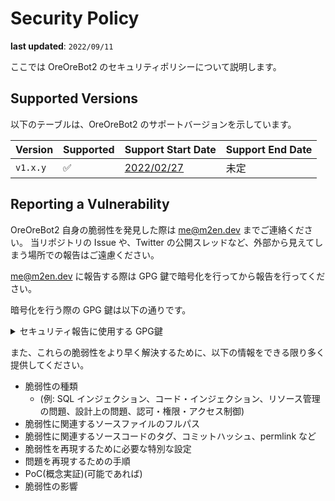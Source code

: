 # Security Policy

**last updated**: `2022/09/11`

ここでは OreOreBot2 のセキュリティポリシーについて説明します。

## Supported Versions

以下のテーブルは、OreOreBot2 のサポートバージョンを示しています。

| Version  | Supported | Support Start Date                                                        | Support End Date |
| -------- | --------- | ------------------------------------------------------------------------- | ---------------- |
| `v1.x.y` | ✅        | [2022/02/27](https://github.com/approvers/OreOreBot2/releases/tag/v1.0.0) | 未定             |

## Reporting a Vulnerability

OreOreBot2 自身の脆弱性を発見した際は [me@m2en.dev](mailto:me@m2en.dev) までご連絡ください。
当リポジトリの Issue や、Twitter の公開スレッドなど、外部から見えてしまう場所での報告はご遠慮ください。

[me@m2en.dev](mailto:me@m2en.dev) に報告する際は GPG 鍵で暗号化を行ってから報告を行ってください。

暗号化を行う際の GPG 鍵は以下の通りです。

<details><summary>セキュリティ報告に使用する GPG鍵</summary><div>

fingerprint = `6E23 C654 C587 E55D FAFA 8D47 15DB 72F0 6F2A CC5C`

```
-----BEGIN PGP PUBLIC KEY BLOCK-----

mQINBGJIMEMBEACUM1K1fc/+jAkqI/7lYwwMxiplvKl8ZseVQ2XgulAxOFYVsqPt
1kHhv6KtPijRvot87Zbqn9XH0diak3uMiqKi3yzqNtHbwf0B5Bnhmx9NYRY5oQBu
PyoO7U9rKxJvRQpkMCQDNPJpHXUVsAVFEZRVfOqXabjrJVAtVstWMDkNGx2+vRUX
3EcylbBPZxkEq74QZlGJhRBvMjcMIxWqvMxDqTGpX0YNhYp/FIevHE4u7OVUIg9L
1q1OKj0AYVnqsZHlhkHjEopXYahcMfV41JNF5Wl8Pld2oO9J73ABtkfnJo5Xgn46
pO3y+VPdRWzJnrtIUE4rHyH6u+wWs0E4/tdZvoxcHWFbRRMfSQ4BVhICmaXFjLiv
Fi1Kjn2glvwm/iiMcEvL6cWID3HNQ0TqIU/RaTIGPI9/K31nTBDynRRmCcsQ3s2l
peELJBAIF8MVGZUmu6e4HjTHccWzxGJ5Lrr1NBZU2R1t77s6QFYZ509/9hWyJ8LW
TgDdlAA7Iy/TY06rdW93BikxlgWokq6pizK1sWlG17EKEu4DZG6UGPH6g0D0ACt5
gqw+iesmer3NJ3sel3wIL55R0MXvGf/GVWTGikyu0i4XD+cHCNg3lnc/ZOE4Ea9m
PzkOYUM9arJTvg+VpFQ42yebu4IJdLT1tw8HhdiaPYAAcVLReIkbu92hJwARAQAB
tBhTYWt1bWEgU2hvIDxtZUBtMmVuLmRldj6JAk4EEwEIADgWIQRuI8ZUxYflXfr6
jUcV23LwbyrMXAUCYvuuUwIbAwULCQgHAgYVCgkICwIEFgIDAQIeAQIXgAAKCRAV
23LwbyrMXJi3D/4kIAlFtjiPxKZq4EiVC6CYF8c0VO4IWVXnq48wM0kgoBykTJNV
nLBjpH27xObkEUFDj2U8N6xIv0O6AeP1CIsrEI1nkcega6Q4ElZ8vYKJ/UCYLD2g
wzduG/GN+a44bZcw3SWFlVbhZ0uDAqs4uD2L6uiXOlEkmyoQk5iXsM0OpBW3kBJl
GSaFPG+cknCFrhF/pyPBV1KyTjpewGpQpzJTF7ChKlk/0YgsrOi19TDkj8ZSpg+8
OVJlvlCQK4g/58eRr5OzPraX+YaslUaDGRza8hgzAAnpJ7O3CEkORd7ciY49buCt
inLMz9f1xd8foPC9JUkFurx/geAO5VKjHyVYG+AXF5D7PCx7Aw81CXSO8dYVSVqI
hoxWAzG+Zl9TJbZHz6T96dy9MRhwvLvNqYpmGwe8FdXfdPLEJV3yri8D0mxiC0Wp
ynkEAJ6niQZJq6hLqNVLD/qQkSwzk+S1F91D1nsqTPx9MH6HHybvzZ1jb5dzsBj/
2FWKcACbNSzMo4HUpwqf9Dzt3pMAbJ6RuyAkCKoLWY3IjfpU7OMwV3d1z4Dbd4Rx
xo583OF/koY0NZHGSjAJdIrDp44nYkprMZwp8ThwOw7dQlXracjtfQj/lbB3rczV
c6kZ1cm/Y8F+1oe/fU+FOAzYYELwL+BfWG/UGmemb0BmPREhisc+J2RNt7kCDQRi
SDBDARAA57Cf5MqBu5645Vg3uH5uM1Ik96jmQYe2s5x4ylBHDOhd91oL1an3SFF3
0MvAoAQaz4+FSL5NGG0A9LJMIFklXPm9t7h7UGb52B9JvqsjV5zNgUNZ6Si9SMAB
fNCHRD3pw1U0uZInRRky6cx0gOWUIFVfc1gMEDxs/S80CSSDFh8b6L58IWIJPArP
CBZuguq0Eavcpa6zjmf1WndQXJxvN4Gc1G4yW/G7FnnatRMFKTV/0wfMVYafdUbC
7mMoOjVdb2G01NJFuNaSaXGJL2mZuUZhmTgXhBmESZR8LtnfIXA1hZ5h4+MIX/xd
/d3UDEYxBmcFlnnRTaKvo21bJiiCcNMy90IbJlbAhvqL9TAJrGjKluToopUSforI
WKblGBU7IdFbkZfa9U+5qbR8JtRXgj3HXx5RD430MIDM+EVjyrZxwQe5XXlXzAoL
ZBtEgXDFfxQarjMV2oKJkpC2x6wOpz6RvhEzMG7OmoLvQIZwW668pzMKZloYPuI9
RGdMauonQ2GLHW4dk25fz/8V0zc35jdgXv7eYWfBSVgt7zLO4Pla9jMRG/Y0bi23
ZvajJy0681VvuixQIxnoqpJILlB7CC9Rt7x8ntahfDsSX1pjs4KqlprMmaJMbHmp
GxP2rl0LpWA3xvQVzSD0XqlIwGcWSzqF+qGTtALPNxOQxnmAi1sAEQEAAYkCNgQY
AQgAIBYhBG4jxlTFh+Vd+vqNRxXbcvBvKsxcBQJiSDBDAhsMAAoJEBXbcvBvKsxc
QIEP/3MeE96pqI8S7oGddTnyzRzCBss/L4qrjnDnoOL9iT4RF48Z9BhV2g92/p/n
eGpOtwEZUMavRpnts9A/+4HCgtNkeS5ABod6E2A713UU4/pPT5dDYJWTl3heWO9J
bkgCu2SwMuHL1qVYdXd8MEeItB0sBC7uuFMpgjgATYQxD3nkvO0hX2SrCVhdcNgJ
xbSTXb7fKUje/bZ8wTA2jRPNa0qPOVLJ48FLJF+XX+UTC4dnNDyNcdx/VX3/oGoe
trFbkb+g/5sVsyFSi8W7983Zy4rI7tGQB3p8thREW03GhmfDi7d1EMhn/gik4ApD
cziP6zJPzR+1pOfwiwUl+ZbH/OZJNOF942VmyDszsxhTrq9yi92rEOs2iL1bv0BJ
rr0LBxJcJXIdJ85bjoKvoberUEnGGKpjgbki96ywgnPMQSDeRYofcQ4S1TVQQogH
EVT8qnOKb9KV4PD89W9fT1vmPHdS5U8ZhmLKkFwLNO4DBc5dmtiuAY4Vm4UMfHug
w3xFGO+aNKzYvAZcsZLY1Yv6QjWKvAkYijHYbFHdh2DoX2qEndZ4+xK7nt9i+sQ/
VMmKAfLkT+Z5KHTzdJHuAwPC5SuzqQPO1lMcisDoNCErr6007OvGjgltqFNLbkBs
P39iOuNpPZR7oDJr5TNqsIwLipaM22DFYXzShK7jVb72LQ7WuQINBGJIMX4BEAC6
meLcvhZMSsTkfTdUYAnsxrNRwjl7LUXXTKnXDK3HlwU3hX4BL1a9R3h2qBAoPx6m
8lKQO5Z9PGgigY9SZ+IErlyrPA4uqbAm+MJWS/5w929Tj5JM6VWVsCnElvhB/EXi
6EjmVZhRJXNeXrZl1grqooQ/7AhYvJsdBM7vSo1HBbKDKk7u2jkX4NMEmoZ133Ip
mRIkM7ofIypog77EY5SQcIs6UADzs9phGtd4CSlf0IBsvr6Fqu4mwXmfw8IsdExT
9jD+UKWqaVzRzJ6yMEBnbwjF+uoRB6PaP+ebxcfqHAUxrYzUQAJMo7Bh8l/iIqRJ
ix+axbfuOve7zdI02fUNpgZiD6Lr+1NL0IRCJUd4aHcoqZ68Vfpsw9iPKCNZOPGQ
EviecKmsp1uJ+DjKSaXS42uutZdOFJpIiearup1/15YMPAn21HABYd5h4xOaoSZD
go3A9eQLzeIjpMCo3F/ihsEOTQDLtTYjMxuvJeFVYNorMS2Um0dE2JA2Ff+U3+qs
RauHqgeSDsCJxRFChTOpNriVuCO6BOA2ZUIWKOwl/i24otMCCAwx4ppBt+jl7Rwp
lu25Doj4vsfdcRZFNHJxLv4nzRv2AXQaXKQ5CXcS6yYr3Z+FTxhNGA0BHCRWw/mu
FEfnm2v+MvsJBNbWWxx/dEnInNg6998ld2vwNLMPUwARAQABiQRsBBgBCAAgFiEE
biPGVMWH5V36+o1HFdty8G8qzFwFAmJIMX4CGwICQAkQFdty8G8qzFzBdCAEGQEI
AB0WIQR1UT6YcrelvD9ZIGEGVbFKgK0h9gUCYkgxfgAKCRAGVbFKgK0h9jOYD/9L
Kfx5J+y5lf4DKi1jidzGphK3ZHlT3ugRsLCk2+jcW7oHJIcnFHRZ3ZsdC+WSy6V5
tGiSfJUhZmh0NfHegBx2iDbXFytJsG14J7QWWB0wWtRwGX1Mt0F1fpmS7ZBl0fMt
M7KokeJdK8nX3NnKQ9p0e7cfN/IuTjqa0bZkmJTsHAw/GB+Pn3XzLetkDjjiLujJ
H+CyzNZDM66Ur/Zw2ZQHj1XdZGBv6S9eMulH7s+av061P9VvXJOijH0c+lFBq7ML
FwkodH9YD4uUjRQ7mb+BWw1WHdbdB8D9zi+b2DHZkiJLMHmZsPfrbQvEhf6Obi9m
vAJX9Aidg9IGhv0RYpX2AgK5OUweQ0+0zQm3H62pXYgwlSViqVQg5+B6uVtGZs8f
HbpFGNMT0aDNvXAojOgKomTfLFwovz4TRrSbKzAwf2NbaD+iUMc3rs0a7bLtGwtP
WqZmu8jt2cPPA9axyLllp5IcaaFw/bOduuAaSsGhbCsmTENVYNjVKjAVGq6RBC/b
Btx6Lk7bsmHSM5CxBftxwcUDMbFqiJRekBrT1f88XbOLh2rswOtQBpLIM6WiT2yk
xETQxkKaukEk2HpNliRkfbrLf3hDwkePClG61yqoZsb+4T9FuWYxWuifm8sRORM/
bfspA2SdLPGqUVB/XN7j9expTGiWRczjIY+hQ8ODLqqfEACLT2rbz1a5TEjPVx1N
zg4fgy6N49AshHM15ick9l8/jk540nLONJMYhhygR2O8qIcBTFF71s3bKTdlRmgz
aCJbXXb/aM/qZKYyF6CzbnGqxM5xl5PE+gfYnByIRXSKD09IdtVO6QJWHByjlmur
qhS/sb7GevXqmvmAnxeTJ5xg7zA9oSA8yFSwQW2bbhBXNngHCTTAqQG2I/L51cVu
vJCbeqEkaQ3tqgRhjb0JmRI/osdLw0N5kq65gUdqcUjLEuqsrgHdmLtWOm5/CJTp
V+xphUI332nmc37f/rHCxQX1v0FBxCYMKA3PIjIQPacDuPeij9iIEzG794NGCBqP
M2Ez3xtWkikiVEexLwLpqnRwFuqw98uWQrGAYp1DgrJyf13U1wASqR+ETDLWouXg
XSl9KtjEiGZfzZZ/6Yfyi7kIaK7rpN5e/eTWIsYPr02ATIK1EBgas3UM9g/XiOAO
SCvtw/awDdTee8DBpXE7rJIVUlTxMkrEOHwRR/UPrFhgQQ6x/Cw0rFjqWin3bToC
2XtGmWYw7ezfqqdGROcFef0bYm+sKYoW2RouavkEQ+xr3apWpLyW02UkBSAxpzgd
E3LpxESuzziexs17z+VIATa6MSnyJ5wiCwC3vWypYQrZNonh07GH8c9imcVLHG7w
iQ/XEs73TqpW0J9rqN/ZKhtNg7gzBGMeBdMWCSsGAQQB2kcPAQEHQNi+ne6Go/KM
uatXjfS3+JqE/jn+4YrmAbiXTadOEtcjiQKzBBgBCAAmFiEEbiPGVMWH5V36+o1H
Fdty8G8qzFwFAmMeBdMCGwIFCQHUnzAAgQkQFdty8G8qzFx2IAQZFggAHRYhBA3B
Q6GC5u2wx3Hysq6X0h2Ced76BQJjHgXTAAoJEK6X0h2Ced76awMA/2AE1IUMnjzc
Dfokq+gi0IqVR2J0eJKoOhGmYfwLS9bZAP9z/pgPQagIYXz/ZDegbQgmDsNNvalC
9jX4Mf3GUZowBMNID/9j0X63Wm4xN+XqCPqKa1nsKp9zfNy5gcH0wuMqr0EBX534
D5ygb93LXLL8aAFyME5a9RHpDFxnHwjjMwPkRwWGkXG6QBgkPBEzDi3kLArgCjPl
R1hWmiE/vPVgO/CBOu2PTX7SGTAc4FvGDErrBz0vHiTBgmJDjyQ0TIG4tiLJSdqS
e8M2TeTSolywMiFObsywHmLPAKZ9L8/nLSGvDaUdwEdOwHHGfrIc+8KFfLstn/SZ
4Tw+YmliboRd4f/JJCfm7x109MI3RuZh2BB9XV5oU9VusxujqsDzAv5RPve80eB9
WSpexEOKsMrAHffNVpa3GIRrfn/7wCHrmptDrm0nXFFC9HYibz9PJk2LR0qWfj76
rf5yHeManxY43CMGICog7+EOKXhmXusVFcTl3zUfwNref/YAQy+Z7/REezrxbYoF
NOdVURaKBBLvBo+S1nC5T3w81KmJwe4eGaPyp6vX/0gvyUy5NP7yatVKDbOIVJqi
V59pCO1vEeaRmzS5eI9vcmod3kyHi6BeI73mJoUpADMBHT87wIlSi0XYQgKYKs2v
hNskCW960IaQLLFPQhs5mSg+iwo3ZR7fYDzW3a/ONbQbu7BStf+QRXXm1QrHdGNG
F2zRz1uIVojLKbaqxzM1WjUYZSKmOEWenK+tWumvBRAsTG8kE22h+6FzlIPLEw==
=HnDf
-----END PGP PUBLIC KEY BLOCK-----
```

</div></details>

また、これらの脆弱性をより早く解決するために、以下の情報をできる限り多く提供してください。

- 脆弱性の種類
  - (例: SQL インジェクション、コード・インジェクション、リソース管理の問題、設計上の問題、認可・権限・アクセス制御)
- 脆弱性に関連するソースファイルのフルパス
- 脆弱性に関連するソースコードのタグ、コミットハッシュ、permlink など
- 脆弱性を再現するために必要な特別な設定
- 問題を再現するための手順
- PoC(概念実証)(可能であれば)
- 脆弱性の影響
